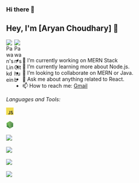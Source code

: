 ### Hi there 👋

<!--
**aryan1090/aryan1090** is a ✨ _special_ ✨ repository because its `README.md` (this file) appears on your GitHub profile.

Here are some ideas to get you started:

- 🌱 I’m currently learning ...
- 👯 I’m looking to collaborate on 
- 🤔 I’m looking for help with 
- 💬 Ask me about 
- 📫 How to reach me: 
- 😄 Pronouns: ...
- ⚡ Fun fact: 
-->

## Hey, I'm [Aryan Choudhary] 👋


<a href="https://www.linkedin.com/in/aryan-choudhary-a58437182/">
  <img align="left" alt="Pawan's Linkdein" width="22px" src="https://cdn.jsdelivr.net/npm/simple-icons@v3/icons/linkedin.svg" />
</a>
<a href="https://github.com/aryan1090">
  <img align="left" alt="Pawan's Github" width="22px" src="https://cdn.jsdelivr.net/npm/simple-icons@v3/icons/github.svg" />
</a>


<br/>
<br/>



- 🔭 I’m currently working on MERN Stack
- 🌱 I’m currently learning more about Node.js.
- 👯 I’m looking to collaborate on MERN or Java.
- 💬 Ask me about anything related to React.
- 📫 How to reach me: [Gmail](mailto:aryanchowdhary2172@gmail.com?subject=[GitHub])




*Languages and Tools:*  

<code><img height="20" src="https://raw.githubusercontent.com/github/explore/80688e429a7d4ef2fca1e82350fe8e3517d3494d/topics/javascript/javascript.png"> </code>

<code><img height="20" src="https://raw.githubusercontent.com/github/explore/80688e429a7d4ef2fca1e82350fe8e3517d3494d/topics/nodejs/nodejs.png"> </code>   

<code><img height="20" src="https://user-images.githubusercontent.com/67420435/109650452-3e3c3f00-7b83-11eb-8eb6-7993624b352f.png"> </code>   

<code><img height="20" src="https://user-images.githubusercontent.com/67420435/109650564-65930c00-7b83-11eb-95c5-970f01d1479f.png"> </code>   

<code><img height="20" src="https://user-images.githubusercontent.com/67420435/109650698-970bd780-7b83-11eb-8c01-a88d1301149e.png"> </code> 

<code><img height="20" src="https://user-images.githubusercontent.com/67420435/109650792-b99df080-7b83-11eb-9aa0-16415dfbbd66.jpg"> </code>  


</div>
